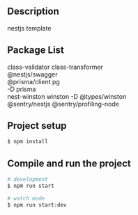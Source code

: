 
## Description

nestjs template

## Package List

class-validator class-transformer   
@nestjs/swagger  
@prisma/client pg   
-D prisma  
nest-winston winston -D @types/winston  
@sentry/nestjs @sentry/profiling-node  

## Project setup

```bash
$ npm install
```

## Compile and run the project

```bash
# development
$ npm run start

# watch mode
$ npm run start:dev

```